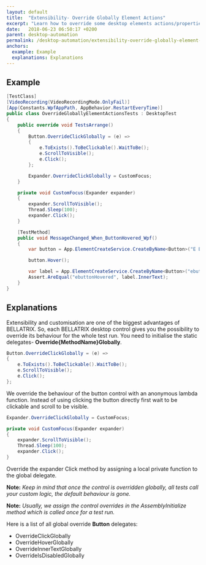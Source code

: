 ```yaml
---
layout: default
title:  "Extensibility- Override Globally Element Actions"
excerpt: "Learn how to override some desktop elements actions/properties for the whole tests execution."
date:   2018-06-23 06:50:17 +0200
parent: desktop-automation
permalink: /desktop-automation/extensibility-override-globally-element-actions/
anchors:
  example: Example
  explanations: Explanations
---
```

Example
-------
```csharp
[TestClass]
[VideoRecording(VideoRecordingMode.OnlyFail)]
[App(Constants.WpfAppPath, AppBehavior.RestartEveryTime)]
public class OverrideGloballyElementActionsTests : DesktopTest
{
    public override void TestsArrange()
    {
        Button.OverrideClickGlobally = (e) =>
        {
            e.ToExists().ToBeClickable().WaitToBe();
            e.ScrollToVisible();
            e.Click();
        };

        Expander.OverrideClickGlobally = CustomFocus;
    }

    private void CustomFocus(Expander expander)
    {
        expander.ScrollToVisible();
        Thread.Sleep(100);
        expander.Click();
    }

    [TestMethod]
    public void MessageChanged_When_ButtonHovered_Wpf()
    {
        var button = App.ElementCreateService.CreateByName<Button>("E Button");

        button.Hover();

        var label = App.ElementCreateService.CreateByName<Button>("ebuttonHovered");
        Assert.AreEqual("ebuttonHovered", label.InnerText);
    }
}
```

Explanations
------------
Extensibility and customisation are one of the biggest advantages of BELLATRIX. So, each BELLATRIX desktop control gives you the possibility to override its behaviour for the whole test run. You need to initialise the static delegates- **Override{MethodName}Globally**.
```csharp
Button.OverrideClickGlobally = (e) =>
{
    e.ToExists().ToBeClickable().WaitToBe();
    e.ScrollToVisible();
    e.Click();
};
```
We override the behaviour of the button control with an anonymous lambda function. Instead of using clicking the button directly first wait to be clickable and scroll to be visible.
```csharp
Expander.OverrideClickGlobally = CustomFocus;

private void CustomFocus(Expander expander)
{
    expander.ScrollToVisible();
    Thread.Sleep(100);
    expander.Click();
}
```
Override the expander Click method by assigning a local private function to the global delegate.

**Note:** *Keep in mind that once the control is overridden globally, all tests call your custom logic, the default behaviour is gone.*

**Note:** *Usually, we assign the control overrides in the AssemblyInitialize method which is called once for a test run.*

Here is a list of all global override **Button** delegates:
- OverrideClickGlobally
- OverrideHoverGlobally
- OverrideInnerTextGlobally
- OverrideIsDisabledGlobally